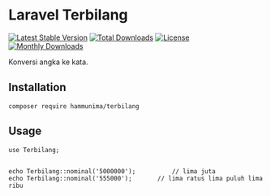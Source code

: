 # Laravel Terbilang

[![Latest Stable Version](https://poser.pugx.org/hammunima/terbilang/v/stable)](https://packagist.org/packages/hammunima/terbilang)
[![Total Downloads](https://poser.pugx.org/hammunima/terbilang/downloads)](https://packagist.org/packages/hammunima/terbilang)
[![License](https://poser.pugx.org/hammunima/terbilang/license)](https://packagist.org/packages/hammunima/terbilang)
[![Monthly Downloads](https://poser.pugx.org/hammunima/terbilang/d/monthly)](https://packagist.org/packages/hammunima/terbilang)

Konversi angka ke kata.

## Installation


```Laravel
composer require hammunima/terbilang
```
## Usage

```
use Terbilang;


echo Terbilang::nominal('5000000');          // lima juta
echo Terbilang::nominal('555000');       // lima ratus lima puluh lima ribu
```
